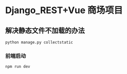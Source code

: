 # Django_REST+Vue 商场项目

## 解决静态文件不加载的办法
```
python manage.py collectstatic
```

### 前端启动
```
npm run dev
```

